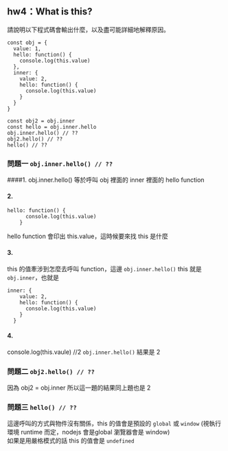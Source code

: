 ## hw4：What is this?
請說明以下程式碼會輸出什麼，以及盡可能詳細地解釋原因。

``` javascript=
const obj = {
  value: 1,
  hello: function() {
    console.log(this.value)
  },
  inner: {
    value: 2,
    hello: function() {
      console.log(this.value)
    }
  }
}
  
const obj2 = obj.inner
const hello = obj.inner.hello
obj.inner.hello() // ??
obj2.hello() // ??
hello() // ??
```
### 問題一 `obj.inner.hello() // ??`
####1.
obj.inner.hello() 等於呼叫 obj 裡面的 inner 裡面的 hello function

#### 2.
```
hello: function() {
      console.log(this.value)
    }
```
hello function 會印出 this.value，這時候要來找 this 是什麼

#### 3. 
this 的值牽涉到怎麼去呼叫 function，這邊 `obj.inner.hello()` this 就是 `obj.inner`，也就是
```
inner: {
    value: 2,
    hello: function() {
      console.log(this.value)
    }
  }
```
#### 4.
console.log(this.vaule) //2 
`obj.inner.hello()` 結果是 2

### 問題二 `obj2.hello() // ??`
因為 obj2 = obj.inner
所以這一題的結果同上題也是 2

### 問題三 `hello() // ??`
這邊呼叫的方式與物件沒有關係，this 的值會是預設的 `global` 或 `window` (視執行環境 runtime 而定，nodejs 會是global 瀏覽器會是 window)  
如果是用嚴格模式的話 this 的值會是 `undefined`
